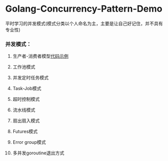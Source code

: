 # Golang-Concurrency-Pattern-Demo

平时学习的并发模式(模式分类以个人命名为主，主要是让自己好记住，并不具有专业性)

### 并发模式：

1. 生产者-消费者模型[代码示例](https://github.com/StudyPlace-io/Golang-Concurrency-Pattern-Demo/tree/main/producer-consumer-model)

2. 工作池模式

3. 并发定时任务模式

4. Task-Job模式

5. 超时控制模式

6. 流水线模式

7. 扇出扇入模式

8. Futures模式

9. Error group模式

10. 多并发goroutine退出方式
